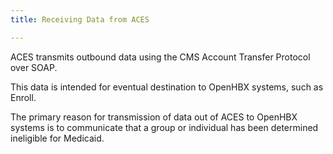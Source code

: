 ```yaml
---
title: Receiving Data from ACES

---
```


ACES transmits outbound data using the CMS Account Transfer Protocol over SOAP.

This data is intended for eventual destination to OpenHBX systems, such as Enroll.

The primary reason for transmission of data out of ACES to OpenHBX systems is to communicate that a group or individual has been determined ineligible for Medicaid.
